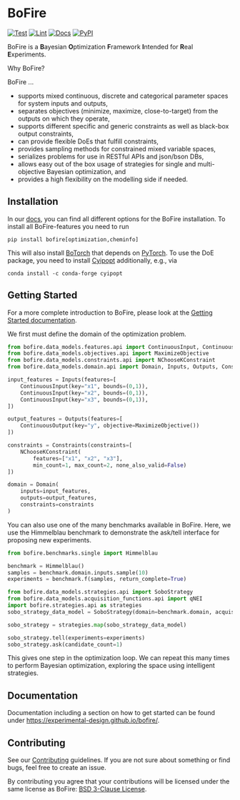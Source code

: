 # BoFire

[![Test](https://github.com/experimental-design/bofire/workflows/Tests/badge.svg)](https://github.com/experimental-design/bofire/actions?query=workflow%3ATests)
[![Lint](https://github.com/experimental-design/bofire/workflows/Lint/badge.svg)](https://github.com/experimental-design/bofire/actions?query=workflow%3ALint)
[![Docs](https://github.com/experimental-design/bofire/workflows/Docs/badge.svg)](https://github.com/experimental-design/bofire/actions?query=workflow%3ADocs)
[![PyPI](https://img.shields.io/pypi/v/bofire.svg)](https://pypi.org/project/bofire)

BoFire is a **B**ayesian **O**ptimization **F**ramework **I**ntended for **R**eal **E**xperiments. 

Why BoFire?

BoFire ...

- supports mixed continuous, discrete and categorical parameter spaces for system inputs and outputs,
- separates objectives (minimize, maximize, close-to-target) from the outputs on which they operate,
- supports different specific and generic constraints as well as black-box output constraints,
- can provide flexible DoEs that fulfill constraints,
- provides sampling methods for constrained mixed variable spaces,
- serializes problems for use in RESTful APIs and json/bson DBs,
- allows easy out of the box usage of strategies for single and multi-objective Bayesian optimization, and 
- provides a high flexibility on the modelling side if needed.

## Installation

In our [docs](https://experimental-design.github.io/bofire/install/),
you can find all different options for the BoFire installation.
To install all BoFire-features you need to run
```
pip install bofire[optimization,cheminfo]
```
This will also install [BoTorch](https://botorch.org/) that depends on 
[PyTorch](https://pytorch.org/). To use the DoE package, you need to install
[Cyipopt](https://cyipopt.readthedocs.io/en/stable/)
additionally, e.g., via
```
conda install -c conda-forge cyipopt
```

## Getting Started
For a more complete introduction to BoFire, please look at the [Getting Started documentation](https://experimental-design.github.io/bofire/getting_started/).

We first must define the domain of the optimization problem.

```python
from bofire.data_models.features.api import ContinuousInput, ContinuousOutput
from bofire.data_models.objectives.api import MaximizeObjective
from bofire.data_models.constraints.api import NChooseKConstraint
from bofire.data_models.domain.api import Domain, Inputs, Outputs, Constraints

input_features = Inputs(features=[
    ContinuousInput(key="x1", bounds=(0,1)),
    ContinuousInput(key="x2", bounds=(0,1)),
    ContinuousInput(key="x3", bounds=(0,1)),
])

output_features = Outputs(features=[
    ContinuousOutput(key="y", objective=MaximizeObjective())
])

constraints = Constraints(constraints=[
    NChooseKConstraint(
        features=["x1", "x2", "x3"],
        min_count=1, max_count=2, none_also_valid=False)
])

domain = Domain(
    inputs=input_features, 
    outputs=output_features, 
    constraints=constraints
)
```

You can also use one of the many benchmarks available in BoFire.
Here, we use the Himmelblau benchmark to demonstrate the ask/tell interface for
proposing new experiments.

```python
from bofire.benchmarks.single import Himmelblau

benchmark = Himmelblau()
samples = benchmark.domain.inputs.sample(10)
experiments = benchmark.f(samples, return_complete=True)

from bofire.data_models.strategies.api import SoboStrategy
from bofire.data_models.acquisition_functions.api import qNEI
import bofire.strategies.api as strategies
sobo_strategy_data_model = SoboStrategy(domain=benchmark.domain, acquisition_function=qNEI())

sobo_strategy = strategies.map(sobo_strategy_data_model)

sobo_strategy.tell(experiments=experiments)
sobo_strategy.ask(candidate_count=1)
```

This gives one step in the optimization loop. We can repeat this many times to
perform Bayesian optimization, exploring the space using intelligent strategies.

## Documentation

Documentation including a section on how to get started can be found under https://experimental-design.github.io/bofire/.

## Contributing

See our [Contributing](./CONTRIBUTING.md) guidelines. If you are not sure about something or find bugs, feel free to create an issue.

By contributing you agree that your contributions will be licensed under the same license as BoFire: [BSD 3-Clause License](./LICENSE).
